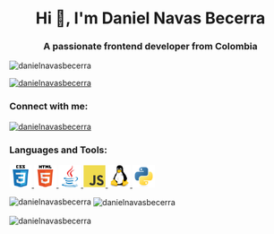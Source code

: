 <h1 align="center">Hi 👋, I'm Daniel Navas Becerra</h1>
<h3 align="center">A passionate frontend developer from Colombia</h3>

<p align="left"> <img src="https://komarev.com/ghpvc/?username=danielnavasbecerra&label=Profile%20views&color=0e75b6&style=flat" alt="danielnavasbecerra" /> </p>

<p align="left"> <a href="https://github.com/ryo-ma/github-profile-trophy"><img src="https://github-profile-trophy.vercel.app/?username=danielnavasbecerra" alt="danielnavasbecerra" /></a> </p>

<h3 align="left">Connect with me:</h3>
<p align="left">
<a href="https://discord.gg/danielnavasbecerra" target="blank"><img align="center" src="https://raw.githubusercontent.com/rahuldkjain/github-profile-readme-generator/master/src/images/icons/Social/discord.svg" alt="danielnavasbecerra" height="30" width="40" /></a>
</p>

<h3 align="left">Languages and Tools:</h3>
<p align="left"> <a href="https://www.w3schools.com/css/" target="_blank" rel="noreferrer"> <img src="https://raw.githubusercontent.com/devicons/devicon/master/icons/css3/css3-original-wordmark.svg" alt="css3" width="40" height="40"/> </a> <a href="https://www.w3.org/html/" target="_blank" rel="noreferrer"> <img src="https://raw.githubusercontent.com/devicons/devicon/master/icons/html5/html5-original-wordmark.svg" alt="html5" width="40" height="40"/> </a> <a href="https://www.java.com" target="_blank" rel="noreferrer"> <img src="https://raw.githubusercontent.com/devicons/devicon/master/icons/java/java-original.svg" alt="java" width="40" height="40"/> </a> <a href="https://developer.mozilla.org/en-US/docs/Web/JavaScript" target="_blank" rel="noreferrer"> <img src="https://raw.githubusercontent.com/devicons/devicon/master/icons/javascript/javascript-original.svg" alt="javascript" width="40" height="40"/> </a> <a href="https://www.linux.org/" target="_blank" rel="noreferrer"> <img src="https://raw.githubusercontent.com/devicons/devicon/master/icons/linux/linux-original.svg" alt="linux" width="40" height="40"/> </a> <a href="https://www.python.org" target="_blank" rel="noreferrer"> <img src="https://raw.githubusercontent.com/devicons/devicon/master/icons/python/python-original.svg" alt="python" width="40" height="40"/> </a> </p>

<p><img align="left" src="https://github-readme-stats.vercel.app/api/top-langs?username=danielnavasbecerra&show_icons=true&locale=en&layout=compact" alt="danielnavasbecerra" /></p>

<p>&nbsp;<img align="center" src="https://github-readme-stats.vercel.app/api?username=danielnavasbecerra&show_icons=true&locale=en" alt="danielnavasbecerra" /></p>

<p><img align="center" src="https://github-readme-streak-stats.herokuapp.com/?user=danielnavasbecerra&" alt="danielnavasbecerra" /></p>
